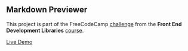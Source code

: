 ## Markdown Previewer

This project is part of the FreeCodeCamp [challenge](https://www.freecodecamp.org/learn/front-end-development-libraries/front-end-development-libraries-projects/build-a-markdown-previewer) from the **Front End Development Libraries** [course](https://www.freecodecamp.org/learn/front-end-development-libraries).

[Live Demo](https://markdown-previewer-martinkamir.netlify.app/)
